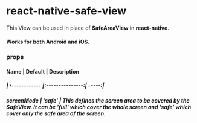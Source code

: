 # react-native-safe-view

This View can be used in place of <b>SafeAreaView</b> in <b>react-native</b>.
#### Works for both Android and iOS.

### props                     

#### Name | Default | Description
##### | :------------ |:---------------:| -----:|
#####  screenMode | 'safe' | This defines the screen area to be covered by the SafeView. It can be 'full' which cover the whole screen and 'safe' which cover only the safe area of the screen.
